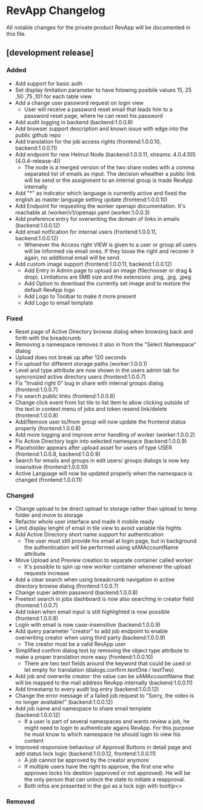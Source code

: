 # RevApp Changelog

All notable changes for the private product RevApp will be documented in this file.

## [development release]
### Added
- Add support for basic auth
- Set display limitation parameter to have folowing posibile values 15, 25 ,50 ,75 ,101 for each table view
- Add a change user password request on login view
  - User will receive a password reset email that leads him to a password reset page, where he can reset his password
- Add audit logging in backend (backend:1.0.0.8)
- Add browser support description and known issue with edge into the public github repo
- Add translation for the job access rights (frontend:1.0.0.10, backend:1.0.0.11)
- Add endpoint for new Helmut Node (backend:1.0.0.11, streams: 4.0.4.105 (4.0.4-release-4))
  - The node is a merged version of the two share nodes with a comma separated list of emails as input. The decision wheather a public link will be send or the assignment to 
    an internal group is made RevApp internally 
- Add "*" as indicator which language is currently active and fixed the english as master language setting update (frontend:1.0.0.10)
- Add Endpoint for requesting the worker openapi documentation. It's reachable at <IP>/worker/v1/openapi.yaml (worker:1.0.0.3)
- Add preference entry for overwriting the domain of links in emails (backend:1.0.0.12)
- Add email notfication for internal users (frontend:1.0.0.11, backend:1.0.0.12)
  - Whenever the Access right VIEW is given to a user or group all users will be informed via email ones. If they loose the right and recover it again, no additional email 
    will be send.
- Add custom image support (frontend:1.0.0.11, backend:1.0.0.12)
  - Add Entry in Admin page to upload an image (filechooser or drag & drop). Limitations are 5MB size and the extensions .png, .jpg, .jpeg
  - Add Option to download the currently set image and to restore the default RevApp logo
  - Add Logo to Toolbar to make it more present
  - Add Logo to email template
### Fixed
- Reset page of Active Directory browse dialog when browsing back and forth with the breadcrumb
- Removing a namespace removes it also in from the "Select Namespace" dialog
- Upload does not break up after 120 seconds
- Fix upload for different storage paths (worker:1.0.0.1)
- Level and type attribute are now shown in the users admin tab for syncronized active directory users (frontend:1.0.0.7)
- Fix "Invalid right 0" bug in share with internal groups dialog (frontend:1.0.0.7)
- Fix search public links (frontend:1.0.0.8)
- Change click event from list tile to list item to allow clicking outside of the text in context menu of jobs and token resend link/delete (frontend:1.0.0.8)
- Add/Remove user to/from group will now update the frontend status properly (frontend:1.0.0.8)
- Add more logging and improve error handling of worker (worker:1.0.0.2)
- Fix Active Directory login into selected namespace (backend:1.0.0.9)
- Placeholder appears after upload asset for users of type USER (frontend:1.0.0.8, backend:1.0.0.9)
- Search for emails and groups in edit users/ groups dialogs is now key insensitive (frontend:1.0.0.10)
- Active Language will now be updated properly when the namespace is changed (frontend:1.0.0.11)
### Changed
- Change upload to be direct upload to storage rather than upload to temp folder and move to storage
- Refactor whole user interface and made it mobile ready
- Limit display lenght of email in tile view to avoid variable tile hights
- Add Active Directory short name support for authentication
  - The user must still provide his email at login page, but in background the authentication will be performed using sAMAccountName attribute
- Move Upload and Preview creation to separate container called worker
  - It's possible to spin up new worker container whenever the upload requests increase
- Add a clear search when using breadcrumb navigation in active directory browse dialog (frontend:1.0.0.7)
- Change super admin password (backend:1.0.0.8)
- Freetext search in jobs dashboard is now also searching in creator field (frontend:1.0.0.7)
- Add token when email input is still highlighted is now possible (frontend:1.0.0.8)
- Login with email is now case-insensitive (backend:1.0.0.9)
- Add query parameter "creator" to add job endpoint to enable overwriting creator when using third party (backend:1.0.0.9)
  - The creator must be a valid RevApp user
- Simplified confirm dialog text by removing the object type attribute to make a proper translation more easy (frontend:1.0.0.10)
  - There are two text fields around the keyword that could be used or let empty for translation (dialogs.confirm.textOne / textTwo)
- Add job and overwrite creator: the value can be sAMAccountName that will be mapped to the mail address RevApp internally (backend:1.0.0.11)
- Add timestamp to every audit log entry (backend:1.0.0.12)
- Change the error message of a failed job request to "Sorry, the video is no longer available!" (backend:1.0.0.12)
- Add job name and namespace to share email template (backend:1.0.0.12)
  - If a user is part of several namespaces and wants review a job, he might need to login to authenticate agains RevApp. For this purpose he must 
    know to which namespace he should login to view his content
- Improved responsive behaviour of Approval Buttons in detail page and add status lock logic (backend:1.0.0.12, frontend:1.0.0.11)
  - A job cannot be approved by the creator anymore 
  - If multiple users have the right to approve, the first one who approves locks his desition (approved or not approved). He will be the only person that 
    can unlock the state to initiate a reapproval. 
  - Both infos are presented in the gui as a lock sign with tooltip<>
### Removed
